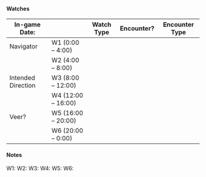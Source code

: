 #### Watches
| In-game Date:      |                    | Watch Type | Encounter? | Encounter Type |
| ------------------ | ------------------ | ---------- | ---------- | -------------- |
| Navigator          | W1 (0:00 – 4:00)   |            |            |                |
|                    | W2 (4:00 – 8:00)   |            |            |                |
| Intended Direction | W3 (8:00 – 12:00)  |            |            |                |
|                    | W4 (12:00 – 16:00) |            |            |                |
| Veer?              | W5 (16:00 – 20:00) |            |            |                |
|                    | W6 (20:00 – 0:00)  |            |            |                |
#### Notes
W1:
W2:
W3:
W4:
W5:
W6: